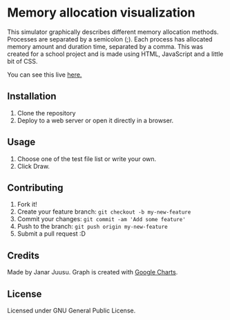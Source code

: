 # Memory allocation visualization

This simulator graphically describes different memory allocation methods.
Processes are separated by a semicolon (;). Each process has allocated memory amount and duration time, separated by a comma.
This was created for a school project and is made using HTML, JavaScript and a little bit of CSS.

You can see this live [here.](https://juusujanar.eu/allocation/)

## Installation

1. Clone the repository
2. Deploy to a web server or open it directly in a browser.

## Usage

1. Choose one of the test file list or write your own.
2. Click Draw.

## Contributing

1. Fork it!
2. Create your feature branch: `git checkout -b my-new-feature`
3. Commit your changes: `git commit -am 'Add some feature'`
4. Push to the branch: `git push origin my-new-feature`
5. Submit a pull request :D

## Credits

Made by Janar Juusu. Graph is created with [Google Charts](https://developers.google.com/chart/).

## License

Licensed under GNU General Public License.